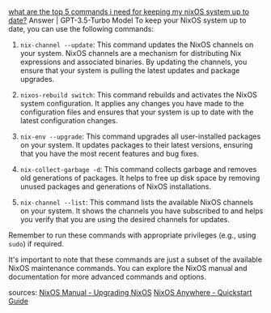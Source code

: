 [what are the top 5 commands i need for keeping my nixOS system up to date?](https://www.phind.com/search?cache=x57nb7z8ffek1hwezmfx5l0f)
Answer | GPT-3.5-Turbo Model
To keep your NixOS system up to date, you can use the following commands:

1. `nix-channel --update`: This command updates the NixOS channels on your system. NixOS channels are a mechanism for distributing Nix expressions and associated binaries. By updating the channels, you ensure that your system is pulling the latest updates and package upgrades.

2. `nixos-rebuild switch`: This command rebuilds and activates the NixOS system configuration. It applies any changes you have made to the configuration files and ensures that your system is up to date with the latest configuration changes.

3. `nix-env --upgrade`: This command upgrades all user-installed packages on your system. It updates packages to their latest versions, ensuring that you have the most recent features and bug fixes.

4. `nix-collect-garbage -d`: This command collects garbage and removes old generations of packages. It helps to free up disk space by removing unused packages and generations of NixOS installations.

5. `nix-channel --list`: This command lists the available NixOS channels on your system. It shows the channels you have subscribed to and helps you verify that you are using the desired channels for updates.

Remember to run these commands with appropriate privileges (e.g., using `sudo`) if required.

It's important to note that these commands are just a subset of the available NixOS maintenance commands. You can explore the NixOS manual and documentation for more advanced commands and options.

sources: 
[NixOS Manual - Upgrading NixOS](https://nixos.org/manual/nixos/stable/#sec-upgrading-nixos)
[NixOS Anywhere - Quickstart Guide](https://github.com/nix-community/nixos-anywhere#quickstart-guide)
